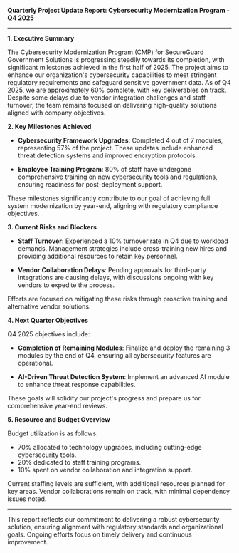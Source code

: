 

**Quarterly Project Update Report: Cybersecurity Modernization Program - Q4 2025**

---

**1. Executive Summary**

The Cybersecurity Modernization Program (CMP) for SecureGuard Government Solutions is progressing steadily towards its completion, with significant milestones achieved in the first half of 2025. The project aims to enhance our organization's cybersecurity capabilities to meet stringent regulatory requirements and safeguard sensitive government data. As of Q4 2025, we are approximately 60% complete, with key deliverables on track. Despite some delays due to vendor integration challenges and staff turnover, the team remains focused on delivering high-quality solutions aligned with company objectives.

**2. Key Milestones Achieved**

- **Cybersecurity Framework Upgrades**: Completed 4 out of 7 modules, representing 57% of the project. These updates include enhanced threat detection systems and improved encryption protocols.
  
- **Employee Training Program**: 80% of staff have undergone comprehensive training on new cybersecurity tools and regulations, ensuring readiness for post-deployment support.

These milestones significantly contribute to our goal of achieving full system modernization by year-end, aligning with regulatory compliance objectives.

**3. Current Risks and Blockers**

- **Staff Turnover**: Experienced a 10% turnover rate in Q4 due to workload demands. Management strategies include cross-training new hires and providing additional resources to retain key personnel.
  
- **Vendor Collaboration Delays**: Pending approvals for third-party integrations are causing delays, with discussions ongoing with key vendors to expedite the process.

Efforts are focused on mitigating these risks through proactive training and alternative vendor solutions.

**4. Next Quarter Objectives**

Q4 2025 objectives include:

- **Completion of Remaining Modules**: Finalize and deploy the remaining 3 modules by the end of Q4, ensuring all cybersecurity features are operational.
  
- **AI-Driven Threat Detection System**: Implement an advanced AI module to enhance threat response capabilities.

These goals will solidify our project's progress and prepare us for comprehensive year-end reviews.

**5. Resource and Budget Overview**

Budget utilization is as follows:

- 70% allocated to technology upgrades, including cutting-edge cybersecurity tools.
- 20% dedicated to staff training programs.
- 10% spent on vendor collaboration and integration support.

Current staffing levels are sufficient, with additional resources planned for key areas. Vendor collaborations remain on track, with minimal dependency issues noted.

---

This report reflects our commitment to delivering a robust cybersecurity solution, ensuring alignment with regulatory standards and organizational goals. Ongoing efforts focus on timely delivery and continuous improvement.